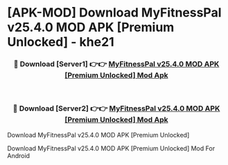 # [APK-MOD] Download MyFitnessPal v25.4.0 MOD APK [Premium Unlocked] - khe21


<div align="center">
<h3>🔴 Download [Server1] 👉👉 <a href="https://apk-comot.site?title=MyFitnessPal_v25.4.0_MOD_APK_[Premium_Unlocked]">MyFitnessPal v25.4.0 MOD APK [Premium Unlocked] Mod Apk</a></h3><br>
<h3>🔴 Download [Server2] 👉👉 <a href="https://apk-comot.site?title=MyFitnessPal_v25.4.0_MOD_APK_[Premium_Unlocked]">MyFitnessPal v25.4.0 MOD APK [Premium Unlocked] Mod Apk</a></h3>
</div>



Download MyFitnessPal v25.4.0 MOD APK [Premium Unlocked] 

Download MyFitnessPal v25.4.0 MOD APK [Premium Unlocked] Mod For Android